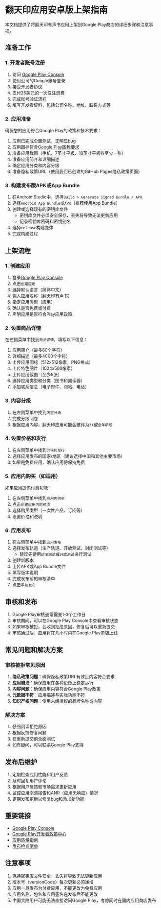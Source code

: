 # 翻天印应用安卓版上架指南

本文档提供了将翻天印有声书应用上架到Google Play商店的详细步骤和注意事项。

## 准备工作

### 1. 开发者账号注册

1. 访问 [Google Play Console](https://play.google.com/console/signup)
2. 使用公司的Google账号登录
3. 接受开发者协议
4. 支付25美元的一次性注册费
5. 完成账号验证流程
6. 填写开发者资料，包括公司名称、地址、联系方式等

### 2. 应用准备

确保您的应用符合Google Play的政策和技术要求：

1. 应用已完成全面测试，无明显bug
2. 应用图标符合[Google Play图标要求](https://developer.android.com/google-play/resources/icon-design-specifications)
3. 准备应用截图（手机、7英寸平板、10英寸平板各至少一张）
4. 准备应用简介和详细描述
5. 确定应用分类和内容分级
6. 准备隐私政策URL（使用我们已创建的GitHub Pages隐私政策页面）

### 3. 构建发布版APK或App Bundle

1. 在Android Studio中，选择`Build > Generate Signed Bundle / APK`
2. 选择`Android App Bundle`或`APK`（推荐使用App Bundle）
3. 创建或选择现有的密钥库文件
   - 密钥库文件必须安全保存，丢失将导致无法更新应用
   - 记录密钥库密码和密钥别名
4. 选择`release`构建变体
5. 完成构建过程

## 上架流程

### 1. 创建应用

1. 登录[Google Play Console](https://play.google.com/console)
2. 点击`创建应用`
3. 选择默认语言（简体中文）
4. 输入应用名称（翻天印有声书）
5. 指定应用类型（应用）
6. 确认是否免费或付费
7. 声明应用是否符合Play应用政策

### 2. 设置商品详情

在左侧菜单中找到`商品详情`，填写以下信息：

1. 应用简介（最多80个字符）
2. 详细描述（最多4000个字符）
3. 上传应用图标（512x512像素，PNG格式）
4. 上传特色图片（1024x500像素）
5. 上传应用截图（至少8张）
6. 选择应用类型和分类（图书和阅读器）
7. 添加联系信息（电子邮件、网站、电话）

### 3. 内容分级

1. 在左侧菜单中找到`内容分级`
2. 完成分级问卷
3. 根据应用内容，翻天印应用可能会被评为`3+`或`全年龄段`

### 4. 设置价格和发行

1. 在左侧菜单中找到`价格和发行`
2. 选择应用发布的国家/地区（建议选择中国和其他主要市场）
3. 如果是免费应用，确认应用将保持免费

### 5. 应用内购买（如适用）

如果应用提供付费功能：

1. 在左侧菜单中找到`应用内购买`
2. 点击`创建应用内购买项`
3. 选择购买类型（一次性产品、订阅等）
4. 设置价格和说明

### 6. 应用发布

1. 在左侧菜单中找到`应用发布`
2. 选择发布轨道（生产轨道、开放测试、封闭测试等）
   - 建议先使用`封闭测试`或`开放测试`进行测试
3. 创建新版本
4. 上传APK或App Bundle文件
5. 填写版本说明
6. 完成发布前的审核清单
7. 点击`审核发布`

## 审核和发布

1. Google Play审核通常需要1-3个工作日
2. 审核期间，可以在Google Play Console中查看审核状态
3. 如果审核被拒，会收到拒绝原因，修复后可以重新提交
4. 审核通过后，应用将在几小时内在Google Play商店上线

## 常见问题和解决方案

### 审核被拒常见原因

1. **隐私政策问题**：确保隐私政策URL有效且内容符合要求
2. **应用崩溃**：确保应用在各种设备上稳定运行
3. **内容问题**：确保应用内容符合Google Play政策
4. **元数据不符**：应用描述与实际功能不符
5. **知识产权问题**：使用未经授权的品牌名称或内容

### 解决方案

1. 仔细阅读拒绝原因
2. 根据反馈修复问题
3. 在重新提交前全面测试
4. 如有疑问，可以联系Google Play支持

## 发布后维护

1. 定期检查应用性能和用户反馈
2. 及时回复用户评论
3. 根据用户反馈和市场需求更新应用
4. 监控应用崩溃报告和ANR（应用无响应）情况
5. 定期发布更新以修复bug和添加新功能

## 重要链接

- [Google Play Console](https://play.google.com/console)
- [Google Play开发者政策中心](https://play.google.com/about/developer-content-policy/)
- [应用质量指南](https://developer.android.com/quality)
- [发布检查清单](https://developer.android.com/distribute/best-practices/launch/launch-checklist)

## 注意事项

1. 保持密钥库文件安全，丢失将导致无法更新应用
2. 版本号（versionCode）每次更新必须递增
3. 应用一旦发布为付费应用，不能更改为免费应用
4. 应用名称、包名和应用签名在发布后不能更改
5. 中国大陆用户可能无法直接访问Google Play，考虑同时在国内应用商店发布